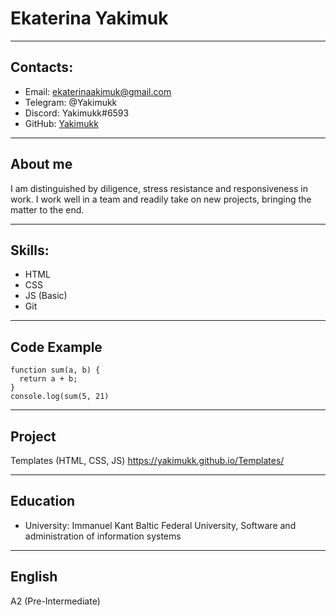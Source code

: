 # Ekaterina Yakimuk

---

## Contacts:


* Email: ekaterinaakimuk@gmail.com
* Telegram: @Yakimukk 
* Discord: Yakimukk#6593
* GitHub: [Yakimukk](https://github.com/Yakimukk)

---

## About me


I am distinguished by diligence, stress resistance and responsiveness in work. I work well in a team and readily take on new projects, bringing the matter to the end.

---

## Skills:


* HTML
* CSS
* JS (Basic)
* Git

---

## Code Example


```
function sum(a, b) {
  return a + b;
}
console.log(sum(5, 21)
```
---

## Project


Templates (HTML, CSS, JS)
https://yakimukk.github.io/Templates/

---

## Education


* University: Immanuel Kant Baltic Federal University, Software and administration of information systems

---

## English


A2 (Pre-Intermediate)
